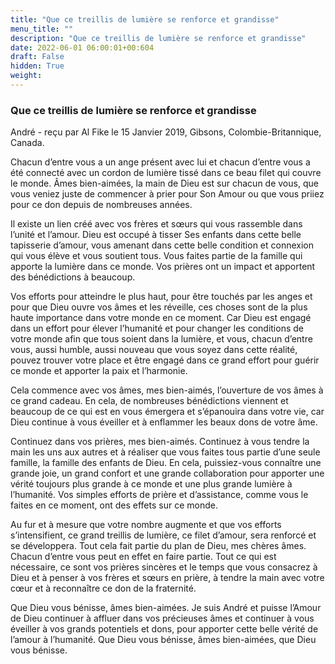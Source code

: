 ```yaml
---
title: "Que ce treillis de lumière se renforce et grandisse"
menu_title: ""
description: "Que ce treillis de lumière se renforce et grandisse"
date: 2022-06-01 06:00:01+00:604
draft: False
hidden: True
weight:
---
```

### Que ce treillis de lumière se renforce et grandisse

André - reçu par Al Fike le 15 Janvier 2019, Gibsons, Colombie-Britannique, Canada.

Chacun d’entre vous a un ange présent avec lui et chacun d’entre vous a été connecté avec un cordon de lumière tissé dans ce beau filet qui couvre le monde. Âmes bien-aimées, la main de Dieu est sur chacun de vous, que vous veniez juste de commencer à prier pour Son Amour ou que vous priiez pour ce don depuis de nombreuses années.

Il existe un lien créé avec vos frères et sœurs qui vous rassemble dans l’unité et l’amour. Dieu est occupé à tisser Ses enfants dans cette belle tapisserie d’amour, vous amenant dans cette belle condition et connexion qui vous élève et vous soutient tous. Vous faites partie de la famille qui apporte la lumière dans ce monde. Vos prières ont un impact et apportent des bénédictions à beaucoup.

Vos efforts pour atteindre le plus haut, pour être touchés par les anges et pour que Dieu ouvre vos âmes et les réveille, ces choses sont de la plus haute importance dans votre monde en ce moment. Car Dieu est engagé dans un effort pour élever l’humanité et pour changer les conditions de votre monde afin que tous soient dans la lumière, et vous, chacun d’entre vous, aussi humble, aussi nouveau que vous soyez dans cette réalité, pouvez trouver votre place et être engagé dans ce grand effort pour guérir ce monde et apporter la paix et l’harmonie.

Cela commence avec vos âmes, mes bien-aimés, l’ouverture de vos âmes à ce grand cadeau. En cela, de nombreuses bénédictions viennent et beaucoup de ce qui est en vous émergera et s’épanouira dans votre vie, car Dieu continue à vous éveiller et à enflammer les beaux dons de votre âme.

Continuez dans vos prières, mes bien-aimés. Continuez à vous tendre la main les uns aux autres et à réaliser que vous faites tous partie d’une seule famille, la famille des enfants de Dieu. En cela, puissiez-vous connaître une grande joie, un grand confort et une grande collaboration pour apporter une vérité toujours plus grande à ce monde et une plus grande lumière à l’humanité. Vos simples efforts de prière et d’assistance, comme vous le faites en ce moment, ont des effets sur ce monde.

Au fur et à mesure que votre nombre augmente et que vos efforts s’intensifient, ce grand treillis de lumière, ce filet d’amour, sera renforcé et se développera. Tout cela fait partie du plan de Dieu, mes chères âmes. Chacun d’entre vous peut en effet en faire partie. Tout ce qui est nécessaire, ce sont vos prières sincères et le temps que vous consacrez à Dieu et à penser à vos frères et sœurs en prière, à tendre la main avec votre cœur et à reconnaître ce don de la fraternité.

Que Dieu vous bénisse, âmes bien-aimées. Je suis André et puisse l’Amour de Dieu continuer à affluer dans vos précieuses âmes et continuer à vous éveiller à vos grands potentiels et dons, pour apporter cette belle vérité de l’amour à l’humanité. Que Dieu vous bénisse, âmes bien-aimées, que Dieu vous bénisse.
